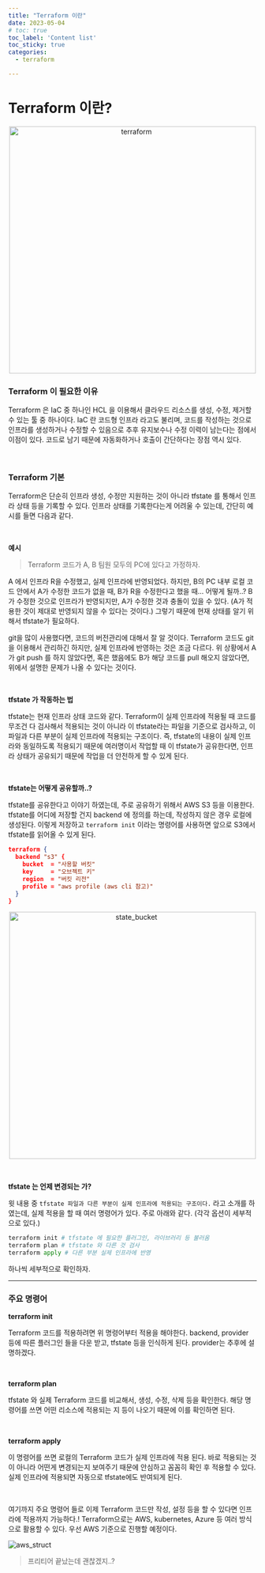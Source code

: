 ```yaml
---
title: "Terraform 이란"
date: 2023-05-04
# toc: true
toc_label: 'Content list'
toc_sticky: true
categories:
  - terraform

---
```


# Terraform 이란?

<p align="center">
<img width="500" alt="terraform" src="https://user-images.githubusercontent.com/47859845/236121817-7b997540-5112-4498-980a-c292ab6d7ce4.png">
</p>

### **Terraform 이 필요한 이유**

Terraform 은 IaC 중 하나인 HCL 을 이용해서 클라우드 리소스를 생성, 수정, 제거할 수 있는 툴 중 하나이다. IaC 란 코드형 인프라 라고도 불리며, 코드를 작성하는 것으로 인프라를 생성하거나 수정할 수 있음으로 추후 유지보수나 수정 이력이 남는다는 점에서 이점이 있다. 코드로 남기 때문에 자동화하거나 호출이 간단하다는 장점 역시 있다.

<br>

### Terraform 기본

Terraform은 단순히 인프라 생성, 수정만 지원하는 것이 아니라 tfstate 를 통해서 인프라 상태 등을 기록할 수 있다. 인프라 상태를 기록한다는게 어려울 수 있는데, 간단히 예시를 들면 다음과 같다.

<br>

**예시**

> Terraform 코드가 A, B 팀원 모두의 PC에 있다고 가정하자. 

A 에서 인프라 R을 수정했고, 실제 인프라에 반영되었다. 하지만, B의 PC 내부 로컬 코드 안에서 A가 수정한 코드가 없을 때, B가 R을 수정한다고 했을 때… 어떻게 될까..? B가 수정한 것으로 인프라가 반영되지만, A가 수정한 것과 충돌이 있을 수 있다. (A가 적용한 것이 제대로 반영되지 않을 수 있다는 것이다.) 그렇기 때문에 현재 상태를 알기 위해서 tfstate가 필요하다.

git을 많이 사용했다면, 코드의 버전관리에 대해서 잘 알 것이다. Terraform 코드도 git을 이용해서 관리하긴 하지만, 실제 인프라에 반영하는 것은 조금 다르다. 위 상황에서 A가 git push 를 하지 않았다면, 혹은 했음에도 B가 해당 코드를 pull 해오지 않았다면, 위에서 설명한 문제가 나올 수 있다는 것이다.

<br>

**tfstate 가 작동하는 법**

tfstate는 현재 인프라 상태 코드와 같다. Terraform이 실제 인프라에 적용될 때 코드를 무조건 다 검사해서 적용되는 것이 아니라 이 tfstate라는 파일을 기준으로 검사하고, 이 파일과 다른 부분이 실제 인프라에 적용되는 구조이다. 즉, tfstate의 내용이 실제 인프라와 동일하도록 적용되기 때문에 여러명이서 작업할 때 이 tfstate가 공유한다면, 인프라 상태가 공유되기 때문에 작업을 더 안전하게 할 수 있게 된다.

<br>

**tfstate는 어떻게 공유할까..?**

tfstate를 공유한다고 이야기 하였는데, 주로 공유하기 위해서 AWS S3 등을 이용한다. tfstate를 어디에 저장할 건지 backend 에 정의를 하는데, 작성하지 않은 경우 로컬에 생성된다. 이렇게 저장하고 `terraform init` 이라는 명령어를 사용하면 앞으로 S3에서 tfstate를 읽어올 수 있게 된다.

```json
terraform {
  backend "s3" {
    bucket  = "사용할 버킷"
    key     = "오브젝트 키"
    region  = "버킷 리전"
    profile = "aws profile (aws cli 참고)"
  }
}
```

<p align="center">
<img width="500" alt="state_bucket" src="https://user-images.githubusercontent.com/47859845/236121826-220cb357-4295-4da4-9802-fdf718dc2984.jpeg">
</p>

<br>

**tfstate 는 언제 변경되는 가?**

윗 내용 중 `tfstate 파일과 다른 부분이 실제 인프라에 적용되는 구조이다.` 라고 소개를 하였는데, 실제 적용을 할 때 여러 명령어가 있다. 주로 아래와 같다. (각각 옵션이 세부적으로 있다.)

```python
terraform init # tfstate 에 필요한 플러그인, 라이브러리 등 불러옴
terraform plan # tfstate 와 다른 것 검사
terraform apply # 다른 부분 실제 인프라에 반영
```

하나씩 세부적으로 확인하자.

---

### 주요 명령어

**terraform init**

Terraform 코드를 적용하려면 위 명령어부터 적용을 해야한다. backend, provider 등에 따른 플러그인 들을 다운 받고, tfstate 등을 인식하게 된다. provider는 추후에 설명하겠다.

<br>

**terraform plan**

tfstate 와 실제 Terraform 코드를 비교해서, 생성, 수정, 삭제 등을 확인한다. 해당 명령어를 쓰면 어떤 리소스에 적용되는 지 등이 나오기 때문에 이를 확인하면 된다.

<br>

**terraform apply**

이 명령어를 쓰면 로컬의 Terraform 코드가 실제 인프라에 적용 된다. 바로 적용되는 것이 아니라 어떤게 변경되는지 보여주기 때문에 안심하고 꼼꼼히 확인 후 적용할 수 있다. 실제 인프라에 적용되면 자동으로 tfstate에도 반여되게 된다.

<br>

여기까지 주요 명령어 들로 이제 Terraform 코드만 작성, 설정 등을 할 수 있다면 인프라에 적용까지 가능하다.! Terraform으로는 AWS, kubernetes, Azure 등 여러 방식으로 활용할 수 있다. 우선 AWS 기준으로 진행할 예정이다.

![aws_struct](https://user-images.githubusercontent.com/47859845/236121847-3bcba91f-937c-49e8-813d-1edceb8d9f25.png)

> 프리티어 끝났는데 괜찮겠지..?


<br>
<br>
